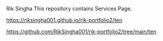 Rik Singha 
This repository contains Services Page.

https://riksingha001.github.io/rik-portfolio2/ten

https://github.com/RikSingha001/rik-portfolio2/tree/main/ten
